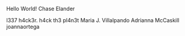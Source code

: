 Hello World!
Chase Elander


































l337 h4ck3r.
h4ck th3 pl4n3t
Maria J. Villalpando
Adrianna McCaskill
joannaortega